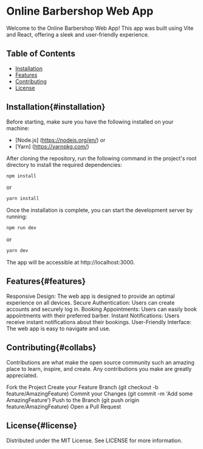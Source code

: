 # Online Barbershop Web App

Welcome to the Online Barbershop Web App! This app was built using Vite and React, offering a sleek and user-friendly experience.

## Table of Contents

- [Installation](#installation)
- [Features](#features)
- [Contributing](#collabs)
- [License](#license)

## Installation{#installation}

Before starting, make sure you have the following installed on your machine:

- [Node.js] (<https://nodejs.org/en/>)
or
- [Yarn] (<https://yarnpkg.com/>)

After cloning the repository, run the following command in the project's root directory to install the required dependencies:

```bash
npm install
```

or

```bash
yarn install
```

Once the installation is complete, you can start the development server by running:

```bash
npm run dev
```

or

```bash
yarn dev
```

The app will be accessible at http://localhost:3000.

## Features{#features}

Responsive Design: The web app is designed to provide an optimal experience on all devices.
Secure Authentication: Users can create accounts and securely log in.
Booking Appointments: Users can easily book appointments with their preferred barber.
Instant Notifications: Users receive instant notifications about their bookings.
User-Friendly Interface: The web app is easy to navigate and use.

## Contributing{#collabs}

Contributions are what make the open source community such an amazing place to learn, inspire, and create. Any contributions you make are greatly appreciated.

Fork the Project
Create your Feature Branch (git checkout -b feature/AmazingFeature)
Commit your Changes (git commit -m 'Add some AmazingFeature')
Push to the Branch (git push origin feature/AmazingFeature)
Open a Pull Request

## License{#license}

Distributed under the MIT License. See LICENSE for more information.
